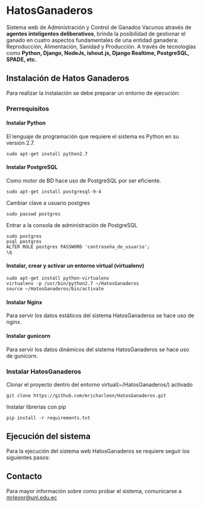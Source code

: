 # HatosGanaderos #
Sistema web de Administración y Control de Ganados Vacunos através de **agentes inteligentes deliberativos**, brinda la posibilidad de gestionar el ganado en cuatro aspectos fundamentales de una entidad ganadera: Reproducción, Alimentación, Sanidad y Producción. A través de tecnologías como **Python, Django, NodeJs, ishout.js, Django Realtime, PostgreSQL, SPADE, etc.** 

## Instalación de Hatos Ganaderos ##
Para realizar la instalación se debe preparar un entorno de ejecución:

### Prerrequisitos ###

#### Instalar Python ####
El lenguaje de programación que requiere el sistema es Python en su versión 2.7.

    sudo apt-get install python2.7

#### Instalar PostgreSQL ####
Como motor de BD hace uso de PostgreSQL por ser eficiente.

    sudo apt-get install postgresql-9-4

Cambiar clave a usuario postgres

    sudo passwd postgres

Entrar a la consola de administración de PostgreSQL

    sudo postgres
    psql postgres
    ALTER ROLE postgres PASSWORD 'contraseña_de_usuario';
    \q

#### Instalar, crear y activar un entorno virtual (virtualenv) ####

    sudo apt-get install python-virtualenv
    virtualenv -p /usr/bin/python2.7 ~/HatosGanaderos
    source ~/HatosGanaderos/bin/activate

#### Instalar Nginx ####
Para servir los datos estáticos del sistema HatosGanaderos se hace uso de nginx.

#### Instalar gunicorn ####
Para servir los datos dinámicos del sistema HatosGanaderos se hace uso de gunicorn.

### Instalar HatosGanaderos ###
	
Clonar el proyecto dentro del entorno virtual(~/HatosGanaderos/) activado

    git clone https://github.com/mricharleon/HatosGanaderos.git

Instalar librerias con pip

    pip install -r requirements.txt

## Ejecución del sistema  ##
Para la ejecución del sistema web HatosGanaderos se requiere seguir los siguientes pasos:



## Contacto ##

Para mayor información sobre como probar el sistema, comunicarse a mrleonr@unl.edu.ec

